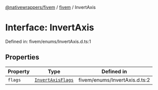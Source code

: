 [@nativewrappers/fivem](../../README.md) / [fivem](../README.md) / InvertAxis

# Interface: InvertAxis

Defined in: fivem/enums/InvertAxis.d.ts:1

## Properties

| Property | Type | Defined in |
| ------ | ------ | ------ |
| <a id="flags"></a> `flags` | [`InvertAxisFlags`](../enumerations/InvertAxisFlags.md) | fivem/enums/InvertAxis.d.ts:2 |
